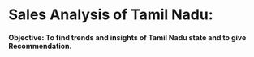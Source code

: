 # Sales Analysis of Tamil Nadu:
#### Objective: To find trends and insights of Tamil Nadu state and to give Recommendation.
